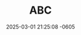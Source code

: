 ---
layout: movie-video-data
date: 2025-03-01 21:25:08 -0605
categories: movie

# Site Attributes
title: "ABC"
permalink: "/movie/ABC"

# Movie Attributes
synopsis: "Txog rau ib tsoom nom tsoom Tswv los yog tsoom niam txiv kwv tij neej tsa peb daim movie.. Txhob haus ntshav tes. Peb tsuas yog ua los rau peb saib ua kev lom zem xwb peb tsis yog ua los rhuav tshem leej twg txoj kev cai los yog saib tsis taus leej twg txawm tias peb ua dhau txoj cai lawm los thov nej zam lub txim rau peb thiab.. Vam thiab cia siab hais tias nej tsoom hlob yuav pub tau txoj kev ywj pheej rau peb thiab.. ua tsaug ntau"
producer: "Lao Her, Kong Her"
director: "Lao Her, Kong Her"
writer: ""
video_link: ""
genre: "Horror Comedy"
year: ""
release_type: "VHS"
storage: ""
thumbnail: "/assets/images/no_thumbnail"
publishing_company: "L.B.T HmongBrother Video Production"

# Sequels + Parts
base_movie: "Txhob Haus Ntshav Tes Part 1"
total_parts: 2
sequel: "Txhob Haus Ntshav Tes Part 2"

# Movie Cast
cast:
---